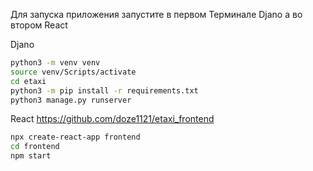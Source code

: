 Для запуска приложения запустите в первом Терминале Djano а во втором React

Djano
```bash
python3 -m venv venv
source venv/Scripts/activate
cd etaxi
python3 -m pip install -r requirements.txt
python3 manage.py runserver
```
React https://github.com/doze1121/etaxi_frontend
```bash
npx create-react-app frontend
cd frontend
npm start
```
